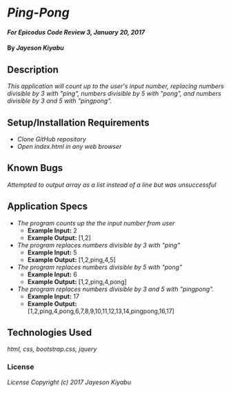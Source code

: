 # _Ping-Pong_

#### _For Epicodus Code Review 3, January 20, 2017_

#### By _**Jayeson Kiyabu**_

## Description

_This application will count up to the user's input number, replacing numbers divisible by 3 with "ping", numbers divisible by 5 with "pong", and numbers divisible by 3 and 5 with "pingpong"._

## Setup/Installation Requirements

* _Clone GitHub repository_
* _Open index.html in any web browser_

## Known Bugs

_Attempted to output array as a list instead of a line but was unsuccessful_

## Application Specs
* _The program counts up the the input number from user_
  * **Example Input:** 2
  * **Example Output:** [1,2]
* _The program replaces numbers divisible by 3 with "ping"_
  * **Example Input:** 5
  * **Example Output:** [1,2,ping,4,5]
* _The program replaces numbers divisible by 5 with "pong"_
  * **Example Input:** 6
  * **Example Output:** [1,2,ping,4,pong]
* _The program replaces numbers divisible by 3 and 5 with "pingpong"._
  * **Example Input:** 17
  * **Example Output:** [1,2,ping,4,pong,6,7,8,9,10,11,12,13,14,pingpong,16,17]

## Technologies Used

_html, css, bootstrap.css, jquery_

### License

_License
Copyright (c) 2017 Jayeson Kiyabu_
